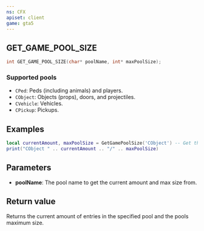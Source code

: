```yaml
---
ns: CFX
apiset: client
game: gta5
---
```

## GET_GAME_POOL_SIZE

```c
int GET_GAME_POOL_SIZE(char* poolName, int* maxPoolSize);
```

### Supported pools
* `CPed`: Peds (including animals) and players.
* `CObject`: Objects (props), doors, and projectiles.
* `CVehicle`: Vehicles.
* `CPickup`: Pickups.

## Examples
```lua
local currentAmount, maxPoolSize = GetGamePoolSize('CObject') -- Get the current amount and max pool size of objects
print("CObject " .. currentAmount .. "/" .. maxPoolSize)
```

## Parameters
* **poolName**: The pool name to get the current amount and max size from.

## Return value
Returns the current amount of entries in the specified pool and the pools maximum size.